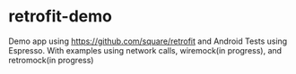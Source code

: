 # retrofit-demo
Demo app using https://github.com/square/retrofit and Android Tests using Espresso. With examples using network calls, wiremock(in progress), and retromock(in progress)
